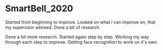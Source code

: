 # SmartBell_2020

Started from beginning to improve.
Looked on what I can improve on, that my supervisor advised.
Done a bit of research.

Done a bit more research.
Started again step by step.
Working my way through each step to improve.
Getting face recognition to work on it's own.
